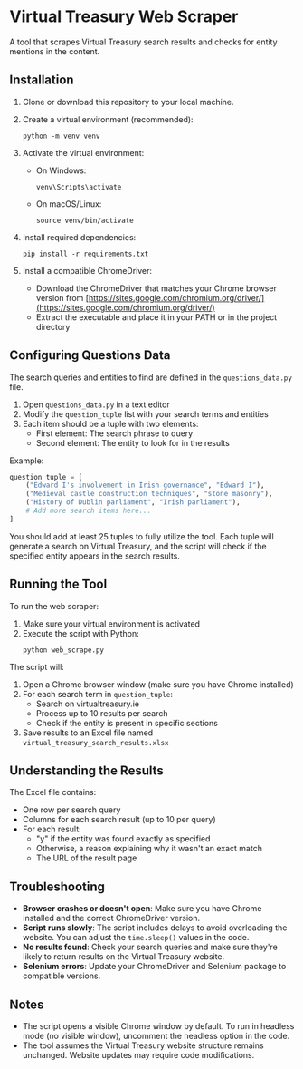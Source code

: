 # Virtual Treasury Web Scraper

A tool that scrapes Virtual Treasury search results and checks for entity mentions in the content.

## Installation

1. Clone or download this repository to your local machine.

2. Create a virtual environment (recommended):

    ```
    python -m venv venv
    ```

3. Activate the virtual environment:

    - On Windows:
        ```
        venv\Scripts\activate
        ```
    - On macOS/Linux:
        ```
        source venv/bin/activate
        ```

4. Install required dependencies:

    ```
    pip install -r requirements.txt
    ```

5. Install a compatible ChromeDriver:
    - Download the ChromeDriver that matches your Chrome browser version from [https://sites.google.com/chromium.org/driver/](https://sites.google.com/chromium.org/driver/)
    - Extract the executable and place it in your PATH or in the project directory

## Configuring Questions Data

The search queries and entities to find are defined in the `questions_data.py` file.

1. Open `questions_data.py` in a text editor
2. Modify the `question_tuple` list with your search terms and entities
3. Each item should be a tuple with two elements:
    - First element: The search phrase to query
    - Second element: The entity to look for in the results

Example:

```python
question_tuple = [
    ("Edward I's involvement in Irish governance", "Edward I"),
    ("Medieval castle construction techniques", "stone masonry"),
    ("History of Dublin parliament", "Irish parliament"),
    # Add more search items here...
]
```

You should add at least 25 tuples to fully utilize the tool. Each tuple will generate a search on Virtual Treasury, and the script will check if the specified entity appears in the search results.

## Running the Tool

To run the web scraper:

1. Make sure your virtual environment is activated
2. Execute the script with Python:
    ```
    python web_scrape.py
    ```

The script will:

1. Open a Chrome browser window (make sure you have Chrome installed)
2. For each search term in `question_tuple`:
    - Search on virtualtreasury.ie
    - Process up to 10 results per search
    - Check if the entity is present in specific sections
3. Save results to an Excel file named `virtual_treasury_search_results.xlsx`

## Understanding the Results

The Excel file contains:

-   One row per search query
-   Columns for each search result (up to 10 per query)
-   For each result:
    -   "y" if the entity was found exactly as specified
    -   Otherwise, a reason explaining why it wasn't an exact match
    -   The URL of the result page

## Troubleshooting

-   **Browser crashes or doesn't open**: Make sure you have Chrome installed and the correct ChromeDriver version.
-   **Script runs slowly**: The script includes delays to avoid overloading the website. You can adjust the `time.sleep()` values in the code.
-   **No results found**: Check your search queries and make sure they're likely to return results on the Virtual Treasury website.
-   **Selenium errors**: Update your ChromeDriver and Selenium package to compatible versions.

## Notes

-   The script opens a visible Chrome window by default. To run in headless mode (no visible window), uncomment the headless option in the code.
-   The tool assumes the Virtual Treasury website structure remains unchanged. Website updates may require code modifications.
